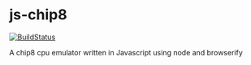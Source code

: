 js-chip8
========================================
[![BuildStatus](https://travis-ci.org/samfcmc/js-chip8.svg?branch=master)](https://travis-ci.org/samfcmc/js-chip8)

A chip8 cpu emulator written in Javascript using node and browserify
